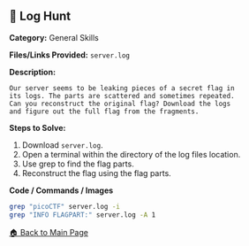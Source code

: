 ## 🧠 Log Hunt
**Category:** General Skills

**Files/Links Provided:** ```server.log```


**Description:**  

```
Our server seems to be leaking pieces of a secret flag in
its logs. The parts are scattered and sometimes repeated.
Can you reconstruct the original flag? Download the logs
and figure out the full flag from the fragments.
```

**Steps to Solve:**  
1. Download ```server.log```.
2. Open a terminal within the directory of the log files location.
3. Use grep to find the flag parts.
4. Reconstruct the flag using the flag parts.


**Code / Commands / Images**
```bash
grep "picoCTF" server.log -i
grep "INFO FLAGPART:" server.log -A 1 
```
[🏠 Back to Main Page](https://github.com/Greenest-Guy/CMU-Africa-picoMini-Writeup)